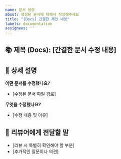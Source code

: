 ```yaml
---
name: 문서 생성
about: 생성된 문서에 대해서 작성해주세요
title: "[Docs] 간결한 제안 내용"
labels: documentation
assignees: ''
---
```

## 📚 제목 (Docs): [간결한 문서 수정 내용]

## 📝 상세 설명

**어떤 문서를 수정했나요?**

* [수정된 문서 파일 경로]

**무엇을 수정했나요?**

* [수정 내용 및 이유]

## 🙋 리뷰어에게 전달할 말

* [리뷰 시 특별히 확인해야 할 부분]
* [추가적인 질문이나 의견]
